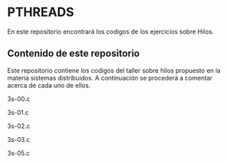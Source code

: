 
# PTHREADS

En este repositorio encontrará los codigos de los ejercicios sobre Hilos.

## Contenido de este repositorio

Este repositorio contiene los codigos del taller sobre hilos propuesto en la materia sistemas distribuidos. A continuación se procederá a comentar acerca de cada uno de ellos.

3s-00.c

3s-01.c

3s-02.c

3s-03.c

3s-05.c
